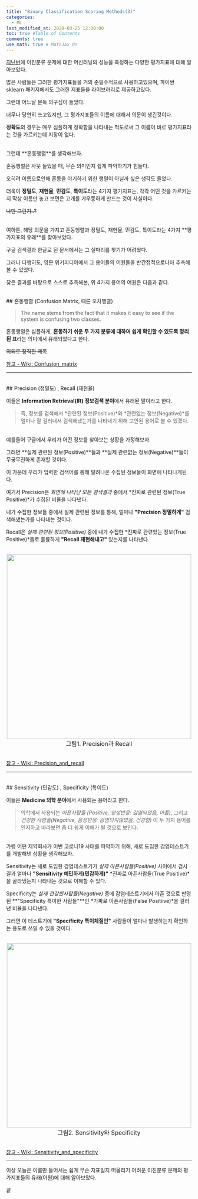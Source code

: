 ```yaml
---
title: "Binary Classification Scoring Methods(3)"
categories: 
  - ML
last_modified_at: 2020-03-25 12:00:00
toc: true #Table of Contents
comments: true
use_math: true # MathJax On
---
```


[지난번](https://ehyun0128.github.io/ml/Scoring_Methods_over_Binary_Classification_Problem(2)/)에 이진분류 문제에 대한 머신러닝의 성능을 측정하는 다양한 평가지표에 대해 알아보았다.

많은 사람들은 그러한 평가지표들을 거의 준필수적으로 사용하고있으며, 파이썬 sklearn 패키지에서도 그러한 지표들을 라이브러리로 제공하고있다.

그런데 어느날 문득 의구심이 들었다.

너무나 당연히 쓰고있지만, 그 평가지표들의 이름에 대해서 의문이 생긴것이다.

**정확도**의 경우는 매우 심플하게 정확함을 나타내는 척도로써 그 이름이 바로 평가지표라는 것을 가르키는데 지장이 없다.


<br>
그런데 **혼동행렬**를 생각해보자.

혼동행렬은 사뭇 들었을 때, 무슨 의미인지 쉽게 파악하기가 힘들다.

오히려 이름으로인해 혼동을 야기하기 위한 행렬이 아닐까 싶은 생각도 들었다.

더욱이 **정밀도**, **재현율**, **민감도**, **특이도**라는 4가지 평가지표는, 각각 어떤 것을 가르키는지 막상 이름만 놓고 보면은 고개를 갸우뚱하게 만드는 것이 사실이다. 

~~나만 그런가..?~~


<br>
여하튼, 해당 의문을 가지고 혼동행렬과 정밀도, 재현율, 민감도, 특이도라는 4가지 **평가지표의 유래**를 찾아보았다.

구글 검색결과 한글로 된 문서에서는 그 실마리를 찾기가 어려웠다.

그러나 다행히도, 영문 위키피디아에서 그 용어들의 어원들을 반간접적으로나마 추측해볼 수 있었다.

찾은 결과를 바탕으로 스스로 추측해본, 위 4가지 용어의 어원은 다음과 같다.


<br>
## 혼동행렬 (Confusion Matrix, 때론 오차행렬)

> The name stems from the fact that it makes it easy to see if the system is confusing two classes.

혼동행렬은 심플하게, **혼동하기 쉬운 두 가지 분류에 대하여 쉽게 확인할 수 있도록 정리된 표**라는 의미에서 유래되었다고 한다.

~~의외로 정직한 제목~~

[참고 - Wiki: Confusion_matrix](https://en.wikipedia.org/wiki/Confusion_matrix)

-----


<br>
## Precision (정밀도) ,  Recall (재현율)

이들은  **Information Retrieval(IR) 정보검색 분야**에서 유래된 말이라고 한다.

>
> 즉, 정보를 검색해서 *관련된 정보(Positive)*와 *관련없는 정보(Negative)*를 얼마나 잘 걸러내서 검색해냈는가를 나타내기 위해 고안된 용어로 볼 수 있겠다.

<br>
예를들어 구글에서 우리가 어떤 정보를 찾아보는 상황을 가정해보자. 

그러면 **실제 관련된 정보(Positive)**들과 **실제 관련없는 정보(Negative)**들이 무궁무진하게 존재할 것이다. 

이 가운데 우리가 입력한 검색어를 통해 딸려나온 수집된 정보들이 화면에 나타나게된다.

여기서 Precision은 *화면에 나타난 모든 검색결과* 중에서  *진짜로 관련된 정보(True Positive)*가 수집된 비율을 나타낸다. 

내가 수집한 정보들 중에서 실제 관련된 정보를 통해, 얼마나 **"Precision 정밀하게"** 검색해냈는가를 나타내는 것이다.

Recall은 *실제 관련된 정보(Positive)* 중에 내가 수집한 *진짜로 관련있는 정보(True Positive)*들로 훌륭하게 **"Recall 재현해내고"** 있는지를 나타낸다.

<br>
<center><img src="/assets/images/200325/001.png" width="500" ></center>
<center><font size="3em">그림1. Precision과 Recall</font></center>
<br>

[참고 - Wiki: Precision_and_recall](https://en.wikipedia.org/wiki/Precision_and_recall)

-----


<br>
## Sensitivity (민감도) , Specificity (특이도)

이들은 **Medicine 의학 분야**에서 사용되는 용어라고 한다. 

>
> 의학에서 사용되는 *아픈사람들 (Positive, 양성반응: 감염되었음, 아픔)*, 그리고 *건강한 사람들(Negative, 음성반응: 감염되지않았음, 건강함)* 이 두 가지 용어를 인지하고 바라보면 좀 더 쉽게 이해가 될 것으로 보인다.

<br>
가령 어떤 제약회사가 이번 코로나19 사태를 파악하기 위해, 새로 도입한 감염테스트기를 개발해낸 상황을 생각해보자.

Sensitivity는 새로 도입한 감염테스트기가 *실제 아픈사람들(Positive)* 사이에서 검사결과 얼마나 **"Sensitivity 예민하게(민감하게)"** *진짜로 아픈사람들(True Positive)*을 골라냈는지 나타내는 것으로 이해할 수 있다.

Specificity는 *실제 건강한사람들(Negative)* 중에 감염테스트기에서 아픈 것으로 판명된 **"Specificity 특이한 사람들"**인 *가짜로 아픈사람들(False Positiive)*을 걸러낸 비율을 나타낸다. 

그러면 이 테스트기에 **"Specificity 특이체질인"** 사람들이 얼마나 발생하는지 확인하는 용도로 쓰일 수 있을 것이다.

<br>
<center><img src="/assets/images/200325/002.png" width="500" ></center>
<center><font size="3em">그림2. Sensitivity와 Specificity</font></center>
<br>

[참고 - Wiki: Sensitivity_and_specificity](https://en.wikipedia.org/wiki/Sensitivity_and_specificity)

-----

이상 오늘은 이름만 들어서는 쉽게 무슨 지표일지 떠올리기 어려운 이진분류 문제의 평가지표들의 유래(어원)에 대해 알아보았다.


끝
